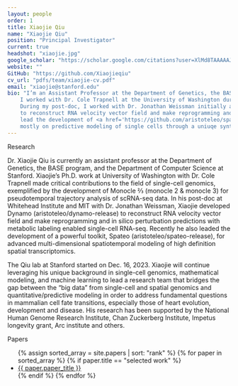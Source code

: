 ```yaml
---
layout: people
order: 1
title: Xiaojie Qiu
name: "Xiaojie Qiu"
position: "Principal Investigator"
current: true
headshot: "xiaojie.jpg"
google_scholar: "https://scholar.google.com/citations?user=XlMd8TAAAAAJ&hl=en"
website: ""
GitHub: "https://github.com/Xiaojieqiu"
cv_url: "pdfs/team/xiaojie-cv.pdf"
email: "xiaojie@stanford.edu"
bio: "I’m an Assistant Professor at the Department of Genetics, the BASE program, and the Department of Computer Science at Stanford. 
    I worked with Dr. Cole Trapnell at the University of Washington during my PhD to develop Monocle 2 and 3 for pseudotemporal trajectory analysis of scRNA-seq data. 
    During my post-doc, I worked with Dr. Jonathan Weissman initially at UCSF and then Whitehead Institute and MIT to develop <a href='https://github.com/aristoteleo/dynamo-release'>Dynamo</a> 
    to reconstruct RNA velocity vector field and make reprogramming and in silico perturbation predictions with metabolic labeling enabled single-cell RNA-seq. I recently also
    lead the development of <a href='https://github.com/aristoteleo/spateo-release'>Spateo</a>, for advanced spatiotemporal modeling of single cells. My lab is currently focused 
    mostly on predictive modeling of single cells through a uniuqe synthesis of genomics and machine learning. Outside the lab, I like going to the gym, run and read all kinds of books."
---
```


<div class="bigspacer"></div>
<div class="head">Research</div>
<div class="post">
    <p>Dr. Xiaojie Qiu is currently an assistant professor at the Department of Genetics, the BASE program, and the Department of Computer Science at Stanford. Xiaojie’s Ph.D. work at University of Washington with Dr. Cole Trapnell made critical contributions to the field of single-cell genomics, exemplified by the development of Monocle ⅔ (monocle 2 & monocle 3) for pseudotemporal trajectory analysis of scRNA-seq data. In his post-doc at Whitehead Institute and MIT with Dr. Jonathan Weissman, Xiaojie developed Dynamo (aristoteleo/dynamo-release) to reconstruct RNA velocity vector field and make reprogramming and in silico perturbation predictions with metabolic labeling enabled single-cell RNA-seq. Recently he also leaded the development of a powerful toolkit, Spateo (aristoteleo/spateo-release), for advanced multi-dimensional spatiotemporal modeling of high definition spatial transcriptomics. </p>
    <p>The Qiu lab at Stanford started on Dec. 16, 2023. Xiaojie will continue leveraging his unique background in single-cell genomics, mathematical modeling, and machine learning to lead a research team that bridges the gap between the “big data” from single-cell and spatial genomics and quantitative/predictive modeling in order to address fundamental questions in mammalian cell fate transitions, especially those of heart evolution, development and disease. His research has been supported by the National Human Genome Research Institute, Chan Zuckerberg Institute, Impetus longevity grant, Arc institute and others.</p>
</div>
<div class="bigspacer"></div>
<div class="head">Papers</div>
<div class="spacer"></div>
<ul>
    {% assign sorted_array = site.papers | sort: "rank" %}
    {% for paper in sorted_array %}
        {% if paper.title == "selected work" %}
            <li><a href="{{ paper.url }}">{{ paper.paper_title }}</a></li>
        {% endif %}
    {% endfor %}
</ul>
